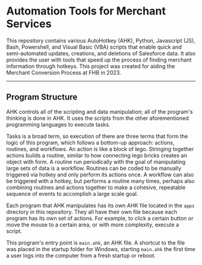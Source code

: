 # Automation Tools for Merchant Services

This repository contains various AutoHotkey (AHK), Python, Javascript (JS), Bash, Powershell, and Visual Basic (VBA) scripts that enable quick and semi-automated updates, creations, and deletions of Salesforce data. It also provides the user with tools that speed up the process of finding merchant information through hotkeys. This project was created for aiding the Merchant Conversion Process at FHB in 2023.

---

## Program Structure

AHK controls all of the scripting and data manipulation; all of the program's thinking is done in AHK. It uses the scripts from the other aforementioned programming languages to execute tasks.

Tasks is a broad term, so execution of there are three terms that form the logic of this program, which follows a bottom-up approach: actions, routines, and workflows. An action is like a block of lego. Stringing together actions builds a routine, similar to how connecting lego bricks creates an object with form. A routine run periodically with the goal of manipulating large sets of data is a workflow. Routines can be coded to be manually triggered via hotkey and only perform its actions once. A workflow can also be triggered with a hotkey, but performs a routine many times, perhaps also combining routines and actions together to make a cohesive, repeatable sequence of events to accomplish a large scale goal. 

Each program that AHK manipulates has its own AHK file located in the ```apps``` directory in this repository. They all have their own file because each program has its own set of actions. For example, to click a certain button or move the mouse to a certain area, or with more complexity, execute a script.

This program's entry point is ```main.ahk```, an AHK file. A shortcut to the file was placed in the startup folder for Windows, starting ```main.ahk``` the first time a user logs into the computer from a fresh startup or reboot.